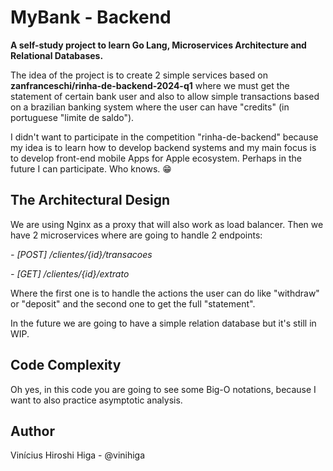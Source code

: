 # MyBank - Backend
**A self-study project to learn Go Lang, Microservices Architecture and Relational Databases.**

The idea of the project is to create 2 simple services based on **zanfranceschi/rinha-de-backend-2024-q1** where we must get the statement of certain bank user and also to allow simple transactions based on a brazilian banking system where the user can have "credits" (in portuguese "limite de saldo").

I didn't want to participate in the competition "rinha-de-backend" because my idea is to learn how to develop backend systems and my main focus is to develop front-end mobile Apps for Apple ecosystem. Perhaps in the future I can participate. Who knows. 😁

## The Architectural Design

We are using Nginx as a proxy that will also work as load balancer. Then we have 2 microservices where are going to handle 2 endpoints:

*- [POST] /clientes/{id}/transacoes*

*- [GET] /clientes/{id}/extrato*

Where the first one is to handle the actions the user can do like "withdraw" or "deposit" and the second one to get the full "statement".

In the future we are going to have a simple relation database but it's still in WIP.

## Code Complexity

Oh yes, in this code you are going to see some Big-O notations, because I want to also practice asymptotic analysis.

## Author

Vinícius Hiroshi Higa - @vinihiga
